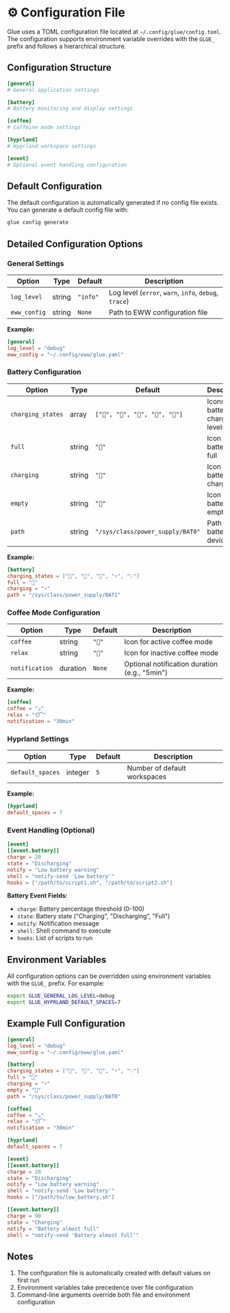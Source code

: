 # ⚙️ Configuration File

Glue uses a TOML configuration file located at `~/.config/glue/config.toml`. The configuration supports environment variable overrides with the `GLUE_` prefix and follows a hierarchical structure.

## Configuration Structure

```toml
[general]
# General application settings

[battery]
# Battery monitoring and display settings

[coffee]
# Caffeine mode settings

[hyprland]
# Hyprland workspace settings

[event]
# Optional event handling configuration
```

## Default Configuration

The default configuration is automatically generated if no config file exists. You can generate a default config file with:

```sh
glue config generate
```

## Detailed Configuration Options

### General Settings

| Option | Type | Default | Description |
|--------|------|---------|-------------|
| `log_level` | string | `"info"` | Log level (`error`, `warn`, `info`, `debug`, `trace`) |
| `eww_config` | string | `None` | Path to EWW configuration file |

**Example:**
```toml
[general]
log_level = "debug"
eww_config = "~/.config/eww/glue.yaml"
```

### Battery Configuration

| Option | Type | Default | Description |
|--------|------|---------|-------------|
| `charging_states` | array | `["", "", "", "", ""]` | Icons for battery charge levels |
| `full` | string | `"󱐥"` | Icon when battery is full |
| `charging` | string | `"󰂄"` | Icon when battery is charging |
| `empty` | string | `""` | Icon when battery is empty |
| `path` | string | `"/sys/class/power_supply/BAT0"` | Path to battery device |

**Example:**
```toml
[battery]
charging_states = ["🪫", "🔋", "🔌", "⚡", "💡"]
full = "🔋"
charging = "⚡"
path = "/sys/class/power_supply/BAT1"
```

### Coffee Mode Configuration

| Option | Type | Default | Description |
|--------|------|---------|-------------|
| `coffee` | string | `""` | Icon for active coffee mode |
| `relax` | string | `"󰒲"` | Icon for inactive coffee mode |
| `notification` | duration | `None` | Optional notification duration (e.g., "5min") |

**Example:**
```toml
[coffee]
coffee = "☕"
relax = "😴"
notification = "30min"
```

### Hyprland Settings

| Option | Type | Default | Description |
|--------|------|---------|-------------|
| `default_spaces` | integer | `5` | Number of default workspaces |

**Example:**
```toml
[hyprland]
default_spaces = 7
```

### Event Handling (Optional)

```toml
[event]
[[event.battery]]
charge = 20
state = "Discharging"
notify = "Low battery warning"
shell = "notify-send 'Low battery'"
hooks = ["/path/to/script1.sh", "/path/to/script2.sh"]
```

**Battery Event Fields:**
- `charge`: Battery percentage threshold (0-100)
- `state`: Battery state ("Charging", "Discharging", "Full")
- `notify`: Notification message
- `shell`: Shell command to execute
- `hooks`: List of scripts to run

## Environment Variables

All configuration options can be overridden using environment variables with the `GLUE_` prefix. For example:

```sh
export GLUE_GENERAL_LOG_LEVEL=debug
export GLUE_HYPRLAND_DEFAULT_SPACES=7
```

## Example Full Configuration

```toml
[general]
log_level = "debug"
eww_config = "~/.config/eww/glue.yaml"

[battery]
charging_states = ["🪫", "🔋", "🔌", "⚡", "💡"]
full = "🔋"
charging = "⚡"
empty = "🪫"
path = "/sys/class/power_supply/BAT0"

[coffee]
coffee = "☕"
relax = "😴"
notification = "30min"

[hyprland]
default_spaces = 7

[event]
[[event.battery]]
charge = 20
state = "Discharging"
notify = "Low battery warning"
shell = "notify-send 'Low battery'"
hooks = ["/path/to/low_battery.sh"]

[[event.battery]]
charge = 90
state = "Charging"
notify = "Battery almost full"
shell = "notify-send 'Battery almost full'"
```

## Notes

1. The configuration file is automatically created with default values on first run
2. Environment variables take precedence over file configuration
3. Command-line arguments override both file and environment configuration
